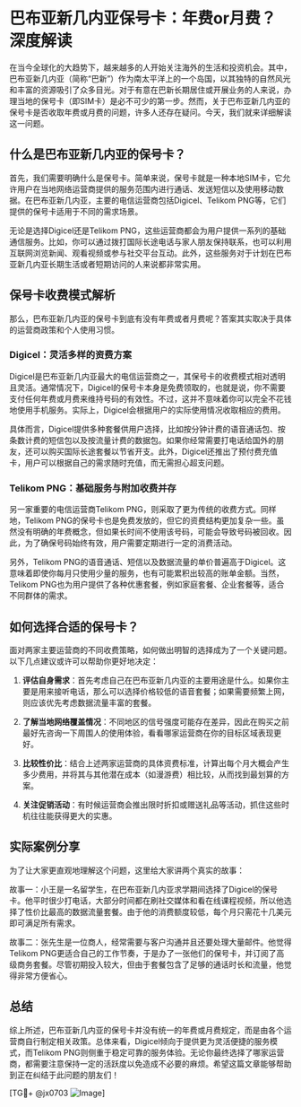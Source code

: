 # 巴布亚新几内亚保号卡：年费or月费？深度解读

在当今全球化的大趋势下，越来越多的人开始关注海外的生活和投资机会。其中，巴布亚新几内亚（简称“巴新”）作为南太平洋上的一个岛国，以其独特的自然风光和丰富的资源吸引了众多目光。对于有意在巴新长期居住或开展业务的人来说，办理当地的保号卡（即SIM卡）是必不可少的第一步。然而，关于巴布亚新几内亚的保号卡是否收取年费或月费的问题，许多人还存在疑问。今天，我们就来详细解读这一问题。

## 什么是巴布亚新几内亚的保号卡？

首先，我们需要明确什么是保号卡。简单来说，保号卡就是一种本地SIM卡，它允许用户在当地网络运营商提供的服务范围内进行通话、发送短信以及使用移动数据。在巴布亚新几内亚，主要的电信运营商包括Digicel、Telikom PNG等，它们提供的保号卡适用于不同的需求场景。

无论是选择Digicel还是Telikom PNG，这些运营商都会为用户提供一系列的基础通信服务。比如，你可以通过拨打国际长途电话与家人朋友保持联系，也可以利用互联网浏览新闻、观看视频或参与社交平台互动。此外，这些服务对于计划在巴布亚新几内亚长期生活或者短期访问的人来说都非常实用。

## 保号卡收费模式解析

那么，巴布亚新几内亚的保号卡到底有没有年费或者月费呢？答案其实取决于具体的运营商政策和个人使用习惯。

### Digicel：灵活多样的资费方案

Digicel是巴布亚新几内亚最大的电信运营商之一，其保号卡的收费模式相对透明且灵活。通常情况下，Digicel的保号卡本身是免费领取的，也就是说，你不需要支付任何年费或月费来维持号码的有效性。不过，这并不意味着你可以完全不花钱地使用手机服务。实际上，Digicel会根据用户的实际使用情况收取相应的费用。

具体而言，Digicel提供多种套餐供用户选择，比如按分钟计费的语音通话包、按条数计费的短信包以及按流量计费的数据包。如果你经常需要打电话给国外的朋友，还可以购买国际长途套餐以节省开支。此外，Digicel还推出了预付费充值卡，用户可以根据自己的需求随时充值，而无需担心超支问题。

### Telikom PNG：基础服务与附加收费并存

另一家重要的电信运营商Telikom PNG，则采取了更为传统的收费方式。同样地，Telikom PNG的保号卡也是免费发放的，但它的资费结构更加复杂一些。虽然没有明确的年费概念，但如果长时间不使用该号码，可能会导致号码被回收。因此，为了确保号码始终有效，用户需要定期进行一定的消费活动。

另外，Telikom PNG的语音通话、短信以及数据流量的单价普遍高于Digicel。这意味着即使你每月只使用少量的服务，也有可能累积出较高的账单金额。当然，Telikom PNG也为用户提供了各种优惠套餐，例如家庭套餐、企业套餐等，适合不同群体的需求。

## 如何选择合适的保号卡？

面对两家主要运营商的不同收费策略，如何做出明智的选择成为了一个关键问题。以下几点建议或许可以帮助你更好地决定：

1. **评估自身需求**：首先考虑自己在巴布亚新几内亚的主要用途是什么。如果你主要是用来接听电话，那么可以选择价格较低的语音套餐；如果需要频繁上网，则应该优先考虑数据流量丰富的套餐。

2. **了解当地网络覆盖情况**：不同地区的信号强度可能存在差异，因此在购买之前最好先咨询一下周围人的使用体验，看看哪家运营商在你的目标区域表现更好。

3. **比较性价比**：结合上述两家运营商的具体资费标准，计算出每个月大概会产生多少费用，并将其与其他潜在成本（如漫游费）相比较，从而找到最划算的方案。

4. **关注促销活动**：有时候运营商会推出限时折扣或赠送礼品等活动，抓住这些时机往往能获得更大的实惠。

## 实际案例分享

为了让大家更直观地理解这个问题，这里给大家讲两个真实的故事：

故事一：小王是一名留学生，在巴布亚新几内亚求学期间选择了Digicel的保号卡。他平时很少打电话，大部分时间都在刷社交媒体和看在线课程视频，所以他选择了性价比最高的数据流量套餐。由于他的消费额度较低，每个月只需花十几美元即可满足所有需求。

故事二：张先生是一位商人，经常需要与客户沟通并且还要处理大量邮件。他觉得Telikom PNG更适合自己的工作节奏，于是办了一张他们的保号卡，并订阅了高级商务套餐。尽管初期投入较大，但由于套餐包含了足够的通话时长和流量，他觉得非常方便省心。

## 总结

综上所述，巴布亚新几内亚的保号卡并没有统一的年费或月费规定，而是由各个运营商自行制定相关政策。总体来看，Digicel倾向于提供更为灵活便捷的服务模式，而Telikom PNG则侧重于稳定可靠的服务体验。无论你最终选择了哪家运营商，都需要注意保持一定的活跃度以免造成不必要的麻烦。希望这篇文章能够帮助到正在纠结于此问题的朋友们！

[TG💪+ @jx0703 ![Image](https://github.com/user-attachments/assets/dbca1d08-cadb-493c-b0ec-ad6f7a83f270)]